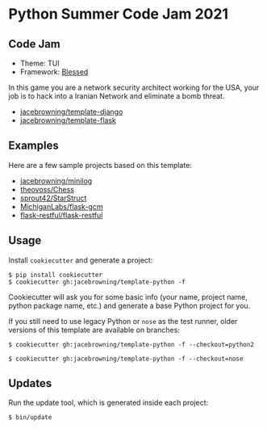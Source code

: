 # Python Summer Code Jam 2021
## Code Jam
* Theme: TUI
* Framework: [Blessed](https://github.com/chjj/blessed)

In this game you are a network security architect working for the USA, your job is to hack into a Iranian Network and eliminate a bomb threat.



* [jacebrowning/template-django](https://github.com/jacebrowning/template-django)
* [jacebrowning/template-flask](https://github.com/jacebrowning/template-flask)

## Examples

Here are a few sample projects based on this template:

* [jacebrowning/minilog](https://github.com/jacebrowning/minilog)
* [theovoss/Chess](https://github.com/theovoss/Chess)
* [sprout42/StarStruct](https://github.com/sprout42/StarStruct)
* [MichiganLabs/flask-gcm](https://github.com/MichiganLabs/flask-gcm)
* [flask-restful/flask-restful](https://github.com/flask-restful/flask-restful)

## Usage

Install `cookiecutter` and generate a project:

```
$ pip install cookiecutter
$ cookiecutter gh:jacebrowning/template-python -f
```

Cookiecutter will ask you for some basic info (your name, project name, python package name, etc.) and generate a base Python project for you.

If you still need to use legacy Python or `nose` as the test runner, older versions of this template are available on branches:

```
$ cookiecutter gh:jacebrowning/template-python -f --checkout=python2

$ cookiecutter gh:jacebrowning/template-python -f --checkout=nose
```

## Updates

Run the update tool, which is generated inside each project:

```
$ bin/update
```
